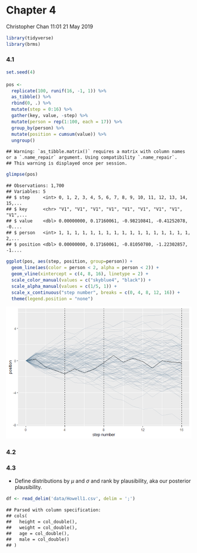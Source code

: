 Chapter 4
================
Christopher Chan
11:01 21 May 2019

``` r
library(tidyverse)
library(brms)
```

### 4.1

``` r
set.seed(4)

pos <- 
  replicate(100, runif(16, -1, 1)) %>%
  as_tibble() %>%
  rbind(0, .) %>%
  mutate(step = 0:16) %>%
  gather(key, value, -step) %>%
  mutate(person = rep(1:100, each = 17)) %>%
  group_by(person) %>%
  mutate(position = cumsum(value)) %>%
  ungroup()
```

    ## Warning: `as_tibble.matrix()` requires a matrix with column names or a `.name_repair` argument. Using compatibility `.name_repair`.
    ## This warning is displayed once per session.

``` r
glimpse(pos)
```

    ## Observations: 1,700
    ## Variables: 5
    ## $ step     <int> 0, 1, 2, 3, 4, 5, 6, 7, 8, 9, 10, 11, 12, 13, 14, 15,...
    ## $ key      <chr> "V1", "V1", "V1", "V1", "V1", "V1", "V1", "V1", "V1",...
    ## $ value    <dbl> 0.00000000, 0.17160061, -0.98210841, -0.41252078, -0....
    ## $ person   <int> 1, 1, 1, 1, 1, 1, 1, 1, 1, 1, 1, 1, 1, 1, 1, 1, 1, 2,...
    ## $ position <dbl> 0.00000000, 0.17160061, -0.81050780, -1.22302857, -1....

``` r
ggplot(pos, aes(step, position, group=person)) +
  geom_line(aes(color = person < 2, alpha = person < 2)) + 
  geom_vline(xintercept = c(4, 8, 16), linetype = 2) +
  scale_color_manual(values = c("skyblue4", "black")) +
  scale_alpha_manual(values = c(1/5, 1)) +
  scale_x_continuous("step number", breaks = c(0, 4, 8, 12, 16)) +
  theme(legend.position = "none")
```

![](ch4_files/figure-markdown_github/unnamed-chunk-3-1.png)

### 4.2

### 4.3

-   Define distributions by *μ* and *σ* and rank by plausibility, aka our posterior plausibility.

``` r
df <- read_delim('data/Howell1.csv', delim = ';')
```

    ## Parsed with column specification:
    ## cols(
    ##   height = col_double(),
    ##   weight = col_double(),
    ##   age = col_double(),
    ##   male = col_double()
    ## )
